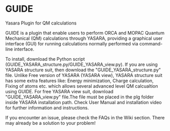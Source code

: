 # GUIDE
Yasara Plugin for QM calculations

GUIDE is a plugin that enable users to perform ORCA and MOPAC Quantum Mechanical (QM) calculations through YASARA, providing a graphical user interface (GUI) for running calculations normally performed via command-line interface.

To install, download the Python script (GUIDE_YASARA_structure.py/GUIDE_YASARA_view.py). If you are using YASARA structure suit, then download the "GUIDE_YASARA_structure.py" file. Unlike Free version of YASARA (YASARA view), YASARA structure suit has some extra features like: Energy minimization, Charge calculation, Fixing of atoms etc. which allows several advanced level QM calcualtion using GUIDE. For free YASARA view suit, download "GUIDE_YASARA_view.py" file.The file must be placed in the plg folder inside YASARA installation path. Check User Manual and installation video for further information and instructions. 

If you encounter an issue, please check the FAQs in the Wiki section. There may already be a solution to your problem!
